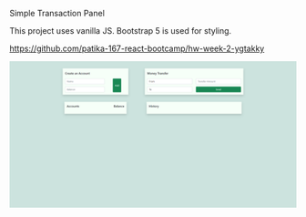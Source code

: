 Simple Transaction Panel

This project uses vanilla JS. Bootstrap 5 is used for styling.

https://github.com/patika-167-react-bootcamp/hw-week-2-ygtakky

![Week2-Homework](https://github.com/patika-167-react-bootcamp/hw-week-2-ygtakky/blob/main/demo.png)